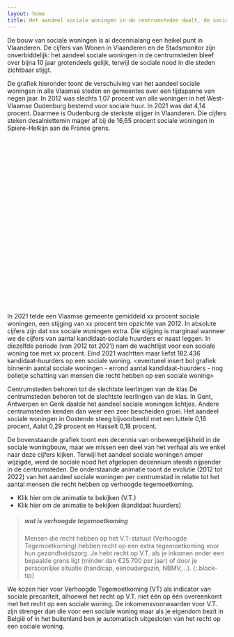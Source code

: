 ```yaml
---
layout: home
title: Het aandeel sociale woningen in de centrumsteden daalt, de sociale nood explodeert.
---
```


De bouw van sociale woningen is al decennialang een heikel punt in Vlaanderen. De cijfers van Wonen in Vlaanderen en de Stadsmonitor zijn onverbiddelijk: het aandeel sociale woningen in de centrumsteden bleef over bijna 10 jaar grotendeels gelijk, terwijl de sociale nood in die steden zichtbaar stijgt.

De grafiek hieronder toont de verschuiving van het aandeel sociale woningen in alle Vlaamse steden en gemeentes over een tijdspanne van negen jaar. In 2012 was slechts 1,07 procent van alle woningen in het West-Vlaamse Oudenburg bestemd voor sociale huur. In 2021 was dat 4,14 procent. Daarmee is Oudenburg de sterkste stijger in Vlaanderen. Die cijfers steken desalniettemin mager af bij de 16,65 procent sociale woningen in Spiere-Helkijn aan de Franse grens.


<!-- datawrapper embedding via iframe -->
<div style="min-height:386px"><script type="text/javascript" defer src="https://datawrapper.dwcdn.net/1oSsE/embed.js?v=1" charset="utf-8"></script><noscript><img src="https://datawrapper.dwcdn.net/1oSsE/full.png" alt="" /></noscript></div>


In 2021 telde een Vlaamse gemeente gemiddeld xx procent sociale woningen, een stijging van xx procent ten opzichte van 2012. In absolute cijfers zijn dat xxx sociale woningen extra. Die stijging is marginaal wanneer we de cijfers van aantal kandidaat-sociale huurders er naast leggen. In diezelfde periode (van 2012 tot 2021) nam de wachtlijst voor een sociale woning toe met xx procent. Eind 2021 wachtten maar liefst 182.436 kandidaat-huurders op een sociale woning.
<eventueel insert bol grafiek binnenin aantal sociale woningen - errond aantal kandidaat-huurders - nog bolletje schatting van mensen die recht hebben op een sociale woning>

Centrumsteden behoren tot de slechtste leerlingen van de klas
De centrumsteden behoren tot de slechtste leerlingen van de klas. In Gent, Antwerpen en Genk daalde het aandeel sociale woningen lichtjes. Andere centrumsteden kenden dan weer een zeer bescheiden groei. Het aandeel sociale woningen in Oostende steeg bijvoorbeeld met een luttele 0,16 procent, Aalst 0,29 procent en Hasselt 0,18 procent. 

De bovenstaande grafiek toont een decennia van onbeweegelijkheid in de sociale woningbouw, maar we missen een deel van het verhaal als we enkel naar deze cijfers kijken. 
Terwijl het aandeel sociale woningen amper wijzigde, werd de sociale nood het afgelopen decennium steeds nijpender in de centrumsteden. De onderstaande animatie toont de evolutie (2012 tot 2022) van het aandeel sociale woningen per centrumstad in relatie tot het aantal mensen die recht hebben op verhoogde tegemoetkoming. 

* Klik hier om de animatie te bekijken (V.T.)
* Klik hier om de animatie te bekijken (kandidaat huurders)

<!-- flourish embedded animatie -->

<div class="flourish-embed flourish-scatter" data-src="visualisation/14700639"><script src="https://public.flourish.studio/resources/embed.js"></script></div>




> ##### wat is verhoogde tegemoetkoming 
> 
> Mensen die recht hebben op het V.T-statuut (Verhoogde Tegemoetkoming) hebben recht op een extra tegemoetkoming voor hun gezondheidszorg. Je hebt recht op V.T. als je inkomen onder een bepaalde grens ligt (minder dan €25.700 per jaar) of door je persoonlijke situatie (handicap, eenoudergezin, NBMV,...).
{:.block-tip}

We kozen hier voor Verhoogde Tegemoetkoming (VT) als indicator van sociale precariteit, alhoewel het recht op V.T. niet één op één overeenkomt met het recht op een sociale woning. De inkomensvoorwaarden voor V.T. zijn strenger dan die voor een sociale woning maar als je eigendom bezit in België of in het buitenland ben je automatisch uitgesloten van het recht op een sociale woning. 

